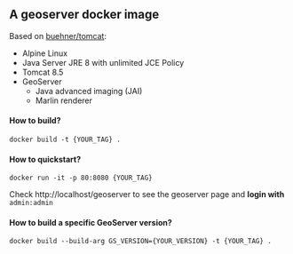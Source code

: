 ## A geoserver docker image

Based on [buehner/tomcat](https://github.com/buehner/docker-tomcat):

* Alpine Linux
* Java Server JRE 8 with unlimited JCE Policy
* Tomcat 8.5
* GeoServer
  * Java advanced imaging (JAI)
  * Marlin renderer

#### How to build?

`docker build -t {YOUR_TAG} .`

#### How to quickstart?

`docker run -it -p 80:8080 {YOUR_TAG}`

Check http://localhost/geoserver to see the geoserver page and **login with** `admin:admin`

#### How to build a specific GeoServer version?

`docker build --build-arg GS_VERSION={YOUR_VERSION} -t {YOUR_TAG} .`
